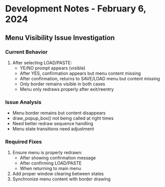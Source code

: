 # Development Notes - February 6, 2024

## Menu Visibility Issue Investigation

### Current Behavior
1. After selecting LOAD/PASTE:
   - YE/NO prompt appears (visible)
   - After YES, confirmation appears but menu content missing
   - After confirmation, returns to SAVE/LOAD menu but content missing
   - Only border remains visible in both cases
   - Menu only redraws properly after exit/reentry

### Issue Analysis
- Menu border remains but content disappears
- draw_popup_box() not being called at right times
- Need better redraw sequence handling
- Menu state transitions need adjustment

### Required Fixes
1. Ensure menu is properly redrawn:
   - After showing confirmation message
   - After confirming LOAD/PASTE
   - When returning to main menu
2. Add proper window clearing between states
3. Synchronize menu content with border drawing
